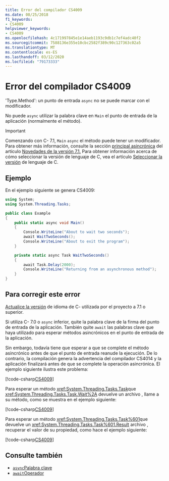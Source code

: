 ```yaml
---
title: Error del compilador CS4009
ms.date: 08/25/2018
f1_keywords:
- CS4009
helpviewer_keywords:
- CS4009
ms.openlocfilehash: 4c171997845e1e14aeb1193c9db1c7ef4adc40f2
ms.sourcegitcommit: 7588136e355e10cbc2582f389c90c127363c02a5
ms.translationtype: MT
ms.contentlocale: es-ES
ms.lasthandoff: 03/12/2020
ms.locfileid: "79173333"
---
```

# <a name="compiler-error-cs4009"></a>Error del compilador CS4009

'Type.Method': un punto de entrada `async` no se puede marcar con el modificador.

No puede `async` utilizar la palabra clave en `Main` el punto de entrada de la aplicación (normalmente el método).

> [!IMPORTANT]
> Comenzando con C- 7.1, `Main` `async` el método puede tener un modificador. Para obtener más información, consulte la sección [principal asincrónica](../whats-new/csharp-7-1.md#async-main) del artículo [Novedades de la versión 7.1.](../whats-new/csharp-7-1.md) Para obtener información acerca de cómo seleccionar la versión de lenguaje de C, vea el artículo [Seleccionar la versión](../language-reference/configure-language-version.md) de lenguaje de C.

## <a name="example"></a>Ejemplo

En el ejemplo siguiente se genera CS4009:

```csharp
using System;
using System.Threading.Tasks;

public class Example
{
    public static async void Main()
    {
        Console.WriteLine("About to wait two seconds");
        await WaitTwoSeconds();
        Console.WriteLine("About to exit the program");
    }

    private static async Task WaitTwoSeconds()
    {
        await Task.Delay(2000);
        Console.WriteLine("Returning from an asynchronous method");
    }
}
```

## <a name="to-correct-this-error"></a>Para corregir este error

[Actualice la versión](../language-reference/configure-language-version.md) de idioma de C- utilizada por el proyecto a 7.1 o superior.

Si utiliza C- 7.0 o `async` inferior, quite la palabra clave de la firma del punto de entrada de la aplicación. También quite `await` las palabras clave que haya utilizado para esperar métodos asincrónicos en el punto de entrada de la aplicación.

Sin embargo, todavía tiene que esperar a que se complete el método asincrónico antes de que el punto de entrada reanude la ejecución. De lo contrario, la compilación genera la advertencia del compilador CS4014 y la aplicación finalizará antes de que se complete la operación asincrónica. El ejemplo siguiente ilustra este problema:

[!code-csharp[CS4009](~/samples/snippets/csharp/misc/cs4009-1.cs)]

Para esperar un método <xref:System.Threading.Tasks.Task>que <xref:System.Threading.Tasks.Task.Wait%2A> devuelve un archivo , llame a su método, como se muestra en el ejemplo siguiente:

[!code-csharp[CS4009](~/samples/snippets/csharp/misc/cs4009-2.cs)]

Para esperar un método <xref:System.Threading.Tasks.Task%601>que devuelve un <xref:System.Threading.Tasks.Task%601.Result> archivo , recuperar el valor de su propiedad, como hace el ejemplo siguiente:

[!code-csharp[CS4009](~/samples/snippets/csharp/misc/cs4009-3.cs)]

## <a name="see-also"></a>Consulte también

- [`async`Palabra clave](../language-reference/keywords/async.md)
- [`await`Operador](../language-reference/operators/await.md)
